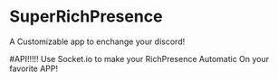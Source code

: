 # SuperRichPresence
A Customizable app to enchange your discord!

#API!!!!!
Use Socket.io to make your RichPresence Automatic On your favorite APP!
